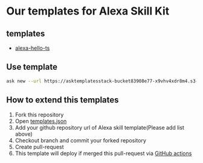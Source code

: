 # Our templates for Alexa Skill Kit

## templates

* [alexa-hello-ts](https://github.com/ufoo68/alexa-hello-ts)

## Use template

```bash
ask new --url https://asktemplatesstack-bucket83908e77-x9vhv4xdr8m4.s3-ap-northeast-1.amazonaws.com/templates.json
```

## How to extend this templates

1. Fork this repository
2. Open [templates.json](./assets/templates.json)
3. Add your github repository url of Alexa skill template(Please add list above)
4. Checkout branch and commit your forked repository
5. Create pull-request
6. This template will deploy if merged this pull-request via [GitHub actions](https://github.co.jp/features/actions)
